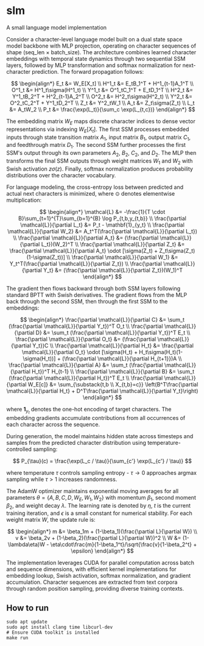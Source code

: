 # slm
A small language model implementation

Consider a character-level language model built on a dual state space model backbone with MLP projection, operating on character sequences of shape (seq_len × batch_size). The architecture combines learned character embeddings with temporal state dynamics through two sequential SSM layers, followed by MLP transformation and softmax normalization for next-character prediction. The forward propagation follows:

$$
\begin{align*}
E_t &= W_E[X_t] \\
H^1_t &= E_tB_1^T + H^1_{t-1}A_1^T \\
O^1_t &= H^1_t\sigma(H^1_t) \\
Y^1_t &= O^1_tC_1^T + E_tD_1^T \\
H^2_t &= Y^1_tB_2^T + H^2_{t-1}A_2^T \\
O^2_t &= H^2_t\sigma(H^2_t) \\
Y^2_t &= O^2_tC_2^T + Y^1_tD_2^T \\
Z_t &= Y^2_tW_1 \\
A_t &= Z_t\sigma(Z_t) \\
L_t &= A_tW_2 \\
P_t &= \frac{\exp(L_t)}{\sum_c \exp(L_{t,c})}
\end{align*}
$$

The embedding matrix $W_E$ maps discrete character indices to dense vector representations via indexing $W_E[X_t]$. The first SSM processes embedded inputs through state transition matrix $A_1$, input matrix $B_1$, output matrix $C_1$, and feedthrough matrix $D_1$. The second SSM further processes the first SSM's output through its own parameters $A_2$, $B_2$, $C_2$, and $D_2$. The MLP then transforms the final SSM outputs through weight matrices $W_1$ and $W_2$ with Swish activation $z\sigma(z)$. Finally, softmax normalization produces probability distributions over the character vocabulary.

For language modeling, the cross-entropy loss between predicted and actual next characters is minimized, where $\odot$ denotes elementwise multiplication:

$$
\begin{align*}
\mathcal{L} &= -\frac{1}{T \cdot B}\sum_{t=1}^{T}\sum_{b=1}^{B} \log P_{t,b,y_{t,b}} \\
\frac{\partial \mathcal{L}}{\partial L_t} &= P_t - \mathbf{1}_{y_t} \\
\frac{\partial \mathcal{L}}{\partial W_2} &= A_t^T(\frac{\partial \mathcal{L}}{\partial L_t}) \\
\frac{\partial \mathcal{L}}{\partial A_t} &= (\frac{\partial \mathcal{L}}{\partial L_t})(W_2)^T \\
\frac{\partial \mathcal{L}}{\partial Z_t} &= \frac{\partial \mathcal{L}}{\partial A_t} \odot [\sigma(Z_t) + Z_t\sigma(Z_t)(1-\sigma(Z_t))] \\
\frac{\partial \mathcal{L}}{\partial W_1} &= Y_t^T(\frac{\partial \mathcal{L}}{\partial Z_t}) \\
\frac{\partial \mathcal{L}}{\partial Y_t} &= (\frac{\partial \mathcal{L}}{\partial Z_t})(W_1)^T
\end{align*}
$$

The gradient then flows backward through both SSM layers following standard BPTT with Swish derivatives. The gradient flows from the MLP back through the second SSM, then through the first SSM to the embeddings:

$$
\begin{align*}
\frac{\partial \mathcal{L}}{\partial C} &= \sum_t (\frac{\partial \mathcal{L}}{\partial Y_t})^T O_t \\
\frac{\partial \mathcal{L}}{\partial D} &= \sum_t (\frac{\partial \mathcal{L}}{\partial Y_t})^T E_t \\
\frac{\partial \mathcal{L}}{\partial O_t} &= (\frac{\partial \mathcal{L}}{\partial Y_t})C \\
\frac{\partial \mathcal{L}}{\partial H_t} &= \frac{\partial \mathcal{L}}{\partial O_t} \odot [\sigma(H_t) + H_t\sigma(H_t)(1-\sigma(H_t))] + (\frac{\partial \mathcal{L}}{\partial H_{t+1}})A \\
\frac{\partial \mathcal{L}}{\partial A} &= \sum_t (\frac{\partial \mathcal{L}}{\partial H_t})^T H_{t-1} \\
\frac{\partial \mathcal{L}}{\partial B} &= \sum_t (\frac{\partial \mathcal{L}}{\partial H_t})^T E_t \\
\frac{\partial \mathcal{L}}{\partial W_E[c]} &= \sum_{\substack{t,b \\ X_{t,b}=c}} \left(B^T\frac{\partial \mathcal{L}}{\partial H_t} + D^T\frac{\partial \mathcal{L}}{\partial Y_t}\right)
\end{align*}
$$

where $\mathbf{1}_{y_t}$ denotes the one-hot encoding of target characters. The embedding gradients accumulate contributions from all occurrences of each character across the sequence.

During generation, the model maintains hidden state across timesteps and samples from the predicted character distribution using temperature-controlled sampling:

$$
P_{\tau}(c) = \frac{\exp(L_c / \tau)}{\sum_{c'} \exp(L_{c'} / \tau)}
$$

where temperature $\tau$ controls sampling entropy - $\tau \rightarrow 0$ approaches argmax sampling while $\tau > 1$ increases randomness.

The AdamW optimizer maintains exponential moving averages for all parameters $\theta = \{A, B, C, D, W_E, W_1, W_2\}$ with momentum $\beta_1$, second moment $\beta_2$, and weight decay $\lambda$. The learning rate is denoted by $\eta$, $t$ is the current training iteration, and $\epsilon$ is a small constant for numerical stability. For each weight matrix $W$, the update rule is:

$$
\begin{align*}
m &= \beta_1m + (1-\beta_1)(\frac{\partial L}{\partial W}) \\
v &= \beta_2v + (1-\beta_2)(\frac{\partial L}{\partial W})^2 \\
W &= (1-\lambda\eta)W - \eta\cdot\frac{m}{1-\beta_1^t}/\sqrt{\frac{v}{1-\beta_2^t} + \epsilon}
\end{align*}
$$

The implementation leverages CUDA for parallel computation across batch and sequence dimensions, with efficient kernel implementations for embedding lookup, Swish activation, softmax normalization, and gradient accumulation. Character sequences are extracted from text corpora through random position sampling, providing diverse training contexts.

## How to run
```
sudo apt update
sudo apt install clang time libcurl-dev
# Ensure CUDA toolkit is installed
make run
```
